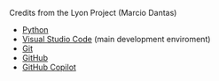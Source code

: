 Credits from the Lyon Project (Marcio Dantas)
- [Python](https://python.org/)
- [Visual Studio Code](https://code.visualstudio.com/) (main development enviroment)
- [Git](https://git-scm.com/)
- [GitHub](https://github.com/)
- [GitHub Copilot](https://copilot.github.com/)